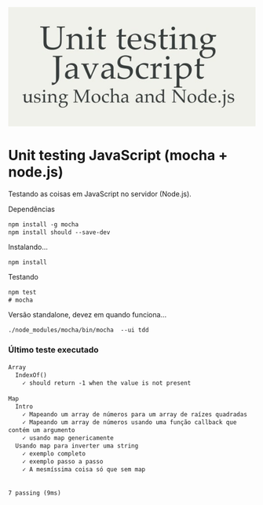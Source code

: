 ![era para aparecer uma imagem tio](unit-testing-javascript-using-mocha-and-node.jpg)

# Unit testing JavaScript (mocha + node.js) 

Testando as coisas em JavaScript no servidor (Node.js).

Dependências

    npm install -g mocha
    npm install should --save-dev

Instalando...

    npm install

Testando

    npm test
    # mocha


Versão standalone, devez em quando funciona...

    ./node_modules/mocha/bin/mocha  --ui tdd


### Último teste executado

    Array
      IndexOf()
        ✓ should return -1 when the value is not present

    Map
      Intro
        ✓ Mapeando um array de números para um array de raízes quadradas
        ✓ Mapeando um array de números usando uma função callback que contém um argumento
        ✓ usando map genericamente
      Usando map para inverter uma string
        ✓ exemplo completo
        ✓ exemplo passo a passo
        ✓ A mesmíssima coisa só que sem map


    7 passing (9ms)
